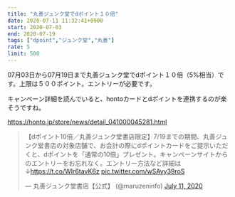 ```yaml
---
title: "丸善ジュンク堂でdポイント１０倍"
date: 2020-07-11 11:32:41+0900
start: 2020-07-03
end: 2020-07-19
tags: ["dpoint","ジュンク堂","丸善"]
rate: 5
limit: 500
---
```

07月03日から07月19日まで丸善ジュンク堂でdポイント１０倍（5%相当）です。上限は５００ポイント。エントリーが必要です。

キャンペーン詳細を読んでいると、hontoカードとdポイントを連携するのが楽そうですね。

https://honto.jp/store/news/detail_041000045281.html

<blockquote class="twitter-tweet"><p lang="ja" dir="ltr">【dポイント10倍／丸善ジュンク堂書店限定】7/19までの期間、丸善ジュンク堂書店の対象店舗で、お会計の際にdポイントカードをご提示いただくと、dポイントを「通常の10倍」プレゼント。キャンペーンサイトからのエントリーをお忘れなく。エントリー方法など詳細は↓<a href="https://t.co/WIr6tavK6z">https://t.co/WIr6tavK6z</a> <a href="https://t.co/wSAyy39roS">pic.twitter.com/wSAyy39roS</a></p>&mdash; 丸善ジュンク堂書店【公式】 (@maruzeninfo) <a href="https://twitter.com/maruzeninfo/status/1281770456870203392?ref_src=twsrc%5Etfw">July 11, 2020</a></blockquote> <script async src="https://platform.twitter.com/widgets.js" charset="utf-8"></script>
